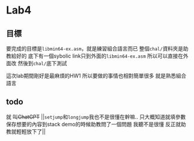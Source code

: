# Lab4

## 目標

要完成的目標是`libmin64-ex.asm`，就是練習組合語言而已
整個`chal/`資料夾是助教給好的 底下有一個sybolic link只到外面的`libmin64-ex.asm` 所以可以直接在外面改 然後到`chal/`底下測試

這次lab期間剛好是最麻煩的HW1 所以要做的事情也相對簡單很多 就是熟悉組合語言

## todo

就 叫~~ChatGPT~~
||`setjump`和`longjump`我也不是很懂在幹嘛.. 只大概知道就填參數 保存想要的內容到stack demo的時候助教問了一個問題 我聽不是很懂 反正就助教就輕輕放下了||

